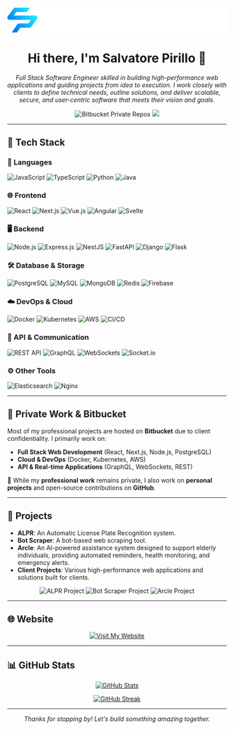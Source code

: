 <p align="center">
  <img src="https://raw.githubusercontent.com/Saviox-main/Saviox-main/main/logo.svg" alt="Salvatore Pirillo" style="max-width: 100%; height: auto;" />
</p>

<h1 align="center">Hi there, I'm Salvatore Pirillo 👋</h1>

<p align="center">
  <em>
    Full Stack Software Engineer skilled in building high-performance web applications and guiding projects from idea to execution. I work closely with clients to define technical needs, outline solutions, and deliver scalable, secure, and user-centric software that meets their vision and goals.
  </em>
</p>

<p align="center">
  <img src="https://img.shields.io/badge/Bitbucket-Private%20Repositories-0052CC?style=for-the-badge&logo=bitbucket&logoColor=white" alt="Bitbucket Private Repos">
  <img src="https://img.shields.io/badge/GitHub-Public%20Repos-000000?style=for-the-badge&logo=github&logoColor=21FFFF">
</p>

---

## 🚀 Tech Stack

### 📌 Languages
<p>
  <img src="https://img.shields.io/badge/JavaScript-000000?style=for-the-badge&logo=javascript&logoColor=21FFFF" alt="JavaScript" />
  <img src="https://img.shields.io/badge/TypeScript-21FFFF?style=for-the-badge&logo=typescript&logoColor=000000" alt="TypeScript" />
  <img src="https://img.shields.io/badge/Python-0061F3?style=for-the-badge&logo=python&logoColor=FFFFFF" alt="Python" />
  <img src="https://img.shields.io/badge/Java-000000?style=for-the-badge&logo=java&logoColor=21FFFF" alt="Java" />
</p>

### 🌐 Frontend
<p>
  <img src="https://img.shields.io/badge/React-21FFFF?style=for-the-badge&logo=react&logoColor=000000" alt="React" />
  <img src="https://img.shields.io/badge/Next.js-000000?style=for-the-badge&logo=next.js&logoColor=21FFFF" alt="Next.js" />
  <img src="https://img.shields.io/badge/Vue.js-21FFFF?style=for-the-badge&logo=vue.js&logoColor=000000" alt="Vue.js" />
  <img src="https://img.shields.io/badge/Angular-0061F3?style=for-the-badge&logo=angular&logoColor=FFFFFF" alt="Angular" />
  <img src="https://img.shields.io/badge/Svelte-000000?style=for-the-badge&logo=svelte&logoColor=21FFFF" alt="Svelte" />
</p>

### 🖥️ Backend
<p>
  <img src="https://img.shields.io/badge/Node.js-21FFFF?style=for-the-badge&logo=node.js&logoColor=000000" alt="Node.js" />
  <img src="https://img.shields.io/badge/Express.js-0061F3?style=for-the-badge&logo=express&logoColor=FFFFFF" alt="Express.js" />
  <img src="https://img.shields.io/badge/NestJS-000000?style=for-the-badge&logo=nestjs&logoColor=21FFFF" alt="NestJS" />
  <img src="https://img.shields.io/badge/FastAPI-21FFFF?style=for-the-badge&logo=fastapi&logoColor=000000" alt="FastAPI" />
  <img src="https://img.shields.io/badge/Django-0061F3?style=for-the-badge&logo=django&logoColor=FFFFFF" alt="Django" />
  <img src="https://img.shields.io/badge/Flask-000000?style=for-the-badge&logo=flask&logoColor=21FFFF" alt="Flask" />
</p>

### 🛠️ Database & Storage
<p>
  <img src="https://img.shields.io/badge/PostgreSQL-0061F3?style=for-the-badge&logo=postgresql&logoColor=FFFFFF" alt="PostgreSQL" />
  <img src="https://img.shields.io/badge/MySQL-000000?style=for-the-badge&logo=mysql&logoColor=21FFFF" alt="MySQL" />
  <img src="https://img.shields.io/badge/MongoDB-21FFFF?style=for-the-badge&logo=mongodb&logoColor=000000" alt="MongoDB" />
  <img src="https://img.shields.io/badge/Redis-0061F3?style=for-the-badge&logo=redis&logoColor=FFFFFF" alt="Redis" />
  <img src="https://img.shields.io/badge/Firebase-000000?style=for-the-badge&logo=firebase&logoColor=21FFFF" alt="Firebase" />
</p>

### ☁️ DevOps & Cloud
<p>
  <img src="https://img.shields.io/badge/Docker-000000?style=for-the-badge&logo=docker&logoColor=21FFFF" alt="Docker" />
  <img src="https://img.shields.io/badge/Kubernetes-21FFFF?style=for-the-badge&logo=kubernetes&logoColor=000000" alt="Kubernetes" />
  <img src="https://img.shields.io/badge/AWS-0061F3?style=for-the-badge&logo=amazonaws&logoColor=FFFFFF" alt="AWS" />
  <img src="https://img.shields.io/badge/CI/CD-000000?style=for-the-badge&logo=githubactions&logoColor=21FFFF" alt="CI/CD" />
</p>

### 🔗 API & Communication
<p>
  <img src="https://img.shields.io/badge/REST API-21FFFF?style=for-the-badge&logo=api&logoColor=000000" alt="REST API" />
  <img src="https://img.shields.io/badge/GraphQL-0061F3?style=for-the-badge&logo=graphql&logoColor=FFFFFF" alt="GraphQL" />
  <img src="https://img.shields.io/badge/WebSockets-000000?style=for-the-badge&logo=websocket&logoColor=21FFFF" alt="WebSockets" />
  <img src="https://img.shields.io/badge/Socket.io-21FFFF?style=for-the-badge&logo=socket.io&logoColor=000000" alt="Socket.io" />
</p>

### ⚙️ Other Tools
<p>
  <img src="https://img.shields.io/badge/Elasticsearch-0061F3?style=for-the-badge&logo=elasticsearch&logoColor=FFFFFF" alt="Elasticsearch" />
  <img src="https://img.shields.io/badge/Nginx-000000?style=for-the-badge&logo=nginx&logoColor=21FFFF" alt="Nginx" />
</p>


---

## 🔐 Private Work & Bitbucket

Most of my professional projects are hosted on **Bitbucket** due to client confidentiality. I primarily work on:
- **Full Stack Web Development** (React, Next.js, Node.js, PostgreSQL)
- **Cloud & DevOps** (Docker, Kubernetes, AWS)
- **API & Real-time Applications** (GraphQL, WebSockets, REST)

🔹 While my **professional work** remains private, I also work on **personal projects** and open-source contributions on **GitHub**.

---

## 💼 Projects

- **ALPR**: An Automatic License Plate Recognition system.
- **Bot Scraper**: A bot-based web scraping tool.
- **Arcle**: An AI-powered assistance system designed to support elderly individuals, providing automated reminders, health monitoring, and emergency alerts.
- **Client Projects**: Various high-performance web applications and solutions built for clients.

<p align="center">
  <img src="https://img.shields.io/badge/ALPR-Private-0061F3?style=for-the-badge&logo=github&logoColor=21FFFF" alt="ALPR Project">
  <img src="https://img.shields.io/badge/Bot%20Scraper-Private-0061F3?style=for-the-badge&logo=github&logoColor=21FFFF" alt="Bot Scraper Project">
  <img src="https://img.shields.io/badge/Arcle-Private-0061F3?style=for-the-badge&logo=github&logoColor=21FFFF" alt="Arcle Project">
</p>

---

## 🌐 Website

<p align="center">
  <a href="https://pirillosalvatore.com" target="_blank">
    <img src="https://img.shields.io/badge/Visit-My%20Website-21FFFF?style=for-the-badge&logo=google-chrome&logoColor=000000" alt="Visit My Website">
  </a>
</p>

---

## 📊 GitHub Stats

<p align="center">
  <a href="https://github.com/Saviox-main">
    <img src="https://github-readme-stats.vercel.app/api?username=Saviox-main&show_icons=true&theme=dark&hide_border=true" alt="GitHub Stats">
  </a>
</p>

<p align="center">
  <a href="https://github.com/Saviox-main">
    <img src="https://github-readme-streak-stats.herokuapp.com/?user=Saviox-main&theme=dark&hide_border=true" alt="GitHub Streak">
  </a>
</p>

---

<p align="center">
  <em>Thanks for stopping by! Let's build something amazing together.</em>
</p>
